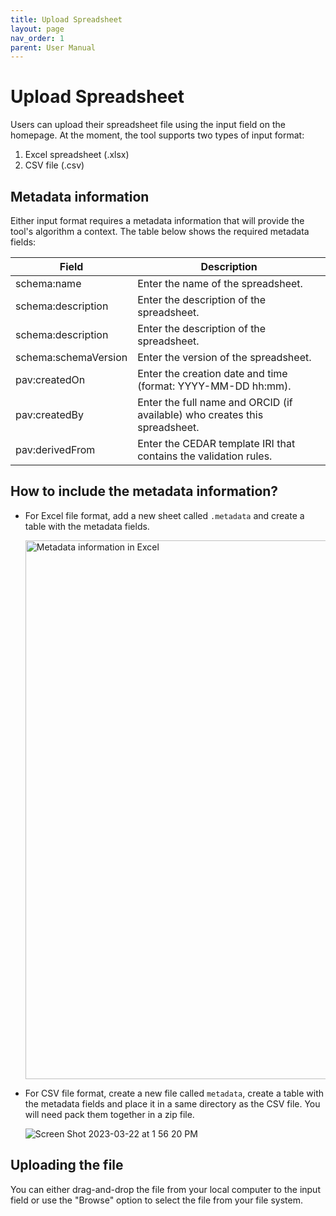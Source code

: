 ```yaml
---
title: Upload Spreadsheet
layout: page
nav_order: 1
parent: User Manual
---
```


# Upload Spreadsheet

Users can upload their spreadsheet file using the input field on the homepage. At the moment, the tool supports two types of input format:
1. Excel spreadsheet (.xlsx)
2. CSV file (.csv)

## Metadata information

Either input format requires a metadata information that will provide the tool's algorithm a context. The table below shows the required metadata fields:

| Field | Description |
| ----------- | ----------- |
| schema:name | Enter the name of the spreadsheet. |
| schema:description | Enter the description of the spreadsheet. |
| schema:description | Enter the description of the spreadsheet. |
| schema:schemaVersion | Enter the version of the spreadsheet. |
| pav:createdOn | Enter the creation date and time (format: YYYY-MM-DD hh:mm). |
| pav:createdBy	| Enter the full name and ORCID (if available) who creates this spreadsheet. |
| pav:derivedFrom | Enter the CEDAR template IRI that contains the validation rules. |

## How to include the metadata information?

* For Excel file format, add a new sheet called `.metadata` and create a table with the metadata fields.

  <img width="862" alt="Metadata information in Excel" src="https://user-images.githubusercontent.com/5062950/227035467-2e137e9a-2360-438d-a1d8-48897b7dd693.png">

* For CSV file format, create a new file called `metadata`, create a table with the metadata fields and place it in a same directory as the CSV file. You will need pack them together in a zip file.

  ![Screen Shot 2023-03-22 at 1 56 20 PM](https://user-images.githubusercontent.com/5062950/227036180-7106e97b-7ee0-4ee7-bc7d-1f2849087cf7.png)
  
## Uploading the file

You can either drag-and-drop the file from your local computer to the input field or use the "Browse" option to select the file from your file system.

